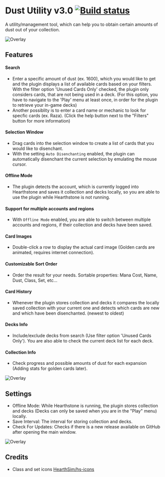 # Dust Utility v3.0 [![Build status](https://ci.appveyor.com/api/projects/status/github/cljunge/spawn.hdt.dustutility?branch=master&svg=true)](https://ci.appveyor.com/project/spawndev/spawn-hdt-dustutility)
A utility/management tool, which can help you to obtain certain amounts of dust out of your collection.

![Overlay](https://i.imgur.com/rYlBS6f.png)


## Features

#### Search
- Enter a specific amount of dust (ex. 1600), which you would like to get and the plugin displays a list of available cards based on your filters. With the filter option 'Unused Cards Only' checked, the plugin only considers cards, that are not being used in a deck. (For this option, you have to navigate to the 'Play' menu at least once, in order for the plugin to retrieve your in-game decks)
- Another possiblity is to enter a card name or mechanic to look for specfic cards (ex. Raza). (Click the help button next to the "Filters" button for more information)

#### Selection Window
- Drag cards into the selection window to create a list of cards that you would like to disenchant.
- With the setting `Auto Disenchanting` enabled, the plugin can automatically disenchant the current selection by emulating the mouse cursor.

#### Offline Mode
- The plugin detects the account, which is currently logged into Hearthstone and saves it collection and decks locally, so you are able to use the plugin while Hearthstone is not running.

#### Support for multiple accounts and regions
- With `Offline Mode` enabled, you are able to switch between multiple accounts and regions, if their collection and decks have been saved.

#### Card Images
- Double-click a row to display the actual card image (Golden cards are animated, requires internet connection).

#### Customizable Sort Order
- Order the result for your needs. Sortable properties: Mana Cost, Name, Dust, Class, Set, etc...

#### Card History
- Whenever the plugin stores collection and decks it compares the locally saved collection with your current one and detects which cards are new and which have been disenchanted. (newest to oldest)

#### Decks Info
- Include/exclude decks from search (Use filter option 'Unused Cards Only'). You are also able to check the current deck list for each deck.

#### Collection Info
- Check progress and possible amounts of dust for each expansion (Adding stats for golden cards later).

![Overlay](https://i.imgur.com/nwJvA25.png)


## Settings
* Offline Mode: While Hearthstone is running, the plugin stores collection and decks (Decks can only be saved when you are in the "Play" menu) locally.
* Save Interval: The interval for storing collection and decks.
* Check For Updates: Checks if there is a new release available on GitHub after opening the main window.

![Overlay](https://i.imgur.com/Pw0HJ76.png)



## Credits
* Class and set icons [HearthSim/hs-icons](https://github.com/HearthSim/hs-icons)
